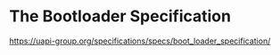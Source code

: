 # The Bootloader Specification
https://uapi-group.org/specifications/specs/boot_loader_specification/
